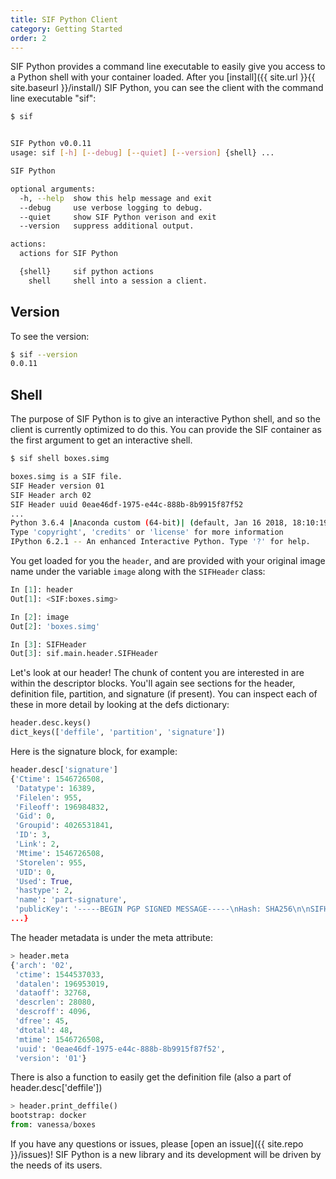 ```yaml
---
title: SIF Python Client
category: Getting Started
order: 2
---
```


SIF Python provides a command line executable to easily give you access to a
Python shell with your container loaded. After you [install]({{ site.url }}{{ site.baseurl }}/install/)
SIF Python, you can see the client with the command line executable "sif":

```bash
$ sif


SIF Python v0.0.11
usage: sif [-h] [--debug] [--quiet] [--version] {shell} ...

SIF Python

optional arguments:
  -h, --help  show this help message and exit
  --debug     use verbose logging to debug.
  --quiet     show SIF Python verison and exit
  --version   suppress additional output.

actions:
  actions for SIF Python

  {shell}     sif python actions
    shell     shell into a session a client.
```

## Version

To see the version:

```bash
$ sif --version
0.0.11
```


## Shell

The purpose of SIF Python is to give an interactive Python shell, and so the
client is currently optimized to do this. You can provide the SIF container
as the first argument to get an interactive shell.

```bash
$ sif shell boxes.simg

boxes.simg is a SIF file.
SIF Header version 01
SIF Header arch 02
SIF Header uuid 0eae46df-1975-e44c-888b-8b9915f87f52
...
Python 3.6.4 |Anaconda custom (64-bit)| (default, Jan 16 2018, 18:10:19) 
Type 'copyright', 'credits' or 'license' for more information
IPython 6.2.1 -- An enhanced Interactive Python. Type '?' for help.

```

You get loaded for you the `header`, and are provided with your original
image name under the variable `image` along with the `SIFHeader` class:

```python
In [1]: header
Out[1]: <SIF:boxes.simg>

In [2]: image
Out[2]: 'boxes.simg'

In [3]: SIFHeader
Out[3]: sif.main.header.SIFHeader
```

Let's look at our header! The chunk of content you are interested in
are within the descriptor blocks. You'll again see sections for the 
header, definition file, partition, and signature (if present). 
You can inspect each of these in more
detail by looking at the defs dictionary:

```python
header.desc.keys()
dict_keys(['deffile', 'partition', 'signature'])
```

Here is the signature block, for example:

```python
header.desc['signature']
{'Ctime': 1546726508,
 'Datatype': 16389,
 'Filelen': 955,
 'Fileoff': 196984832,
 'Gid': 0,
 'Groupid': 4026531841,
 'ID': 3,
 'Link': 2,
 'Mtime': 1546726508,
 'Storelen': 955,
 'UID': 0,
 'Used': True,
 'hastype': 2,
 'name': 'part-signature',
 'publicKey': '-----BEGIN PGP SIGNED MESSAGE-----\nHash: SHA256\n\nSIFHASH...
...}
```

The header metadata is under the meta attribute:

```python
> header.meta
{'arch': '02',
 'ctime': 1544537033,
 'datalen': 196953019,
 'dataoff': 32768,
 'descrlen': 28080,
 'descroff': 4096,
 'dfree': 45,
 'dtotal': 48,
 'mtime': 1546726508,
 'uuid': '0eae46df-1975-e44c-888b-8b9915f87f52',
 'version': '01'}
```

There is also a function to easily get the definition file (also a part of header.desc['deffile'])

```python
> header.print_deffile()
bootstrap: docker
from: vanessa/boxes
```

If you have any questions or issues, please [open an issue]({{ site.repo }}/issues)!
SIF Python is a new library and its development will be driven by the needs
of its users.
